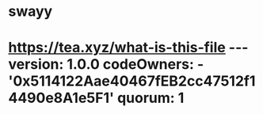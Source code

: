 # swayy
# https://tea.xyz/what-is-this-file --- version: 1.0.0 codeOwners:   - '0x5114122Aae40467fEB2cc47512f14490e8A1e5F1' quorum: 1
